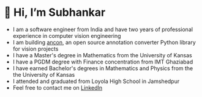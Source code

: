 # 👋 Hi, I’m Subhankar

- I am a software engineer from India and have two years of professional experience in computer vision engineering
- I am building [ancon](https://github.com/SubhankarHalder/ancon), an open source annotation converter Python library for vision projects
- I have a Master's degree in Mathematics from the University of Kansas
- I have a PGDM degree with Finance concentration from IMT Ghaziabad
- I have earned Bachelor's degrees in Mathematics and Physics from the the University of Kansas
- I attended and graduated from Loyola High School in Jamshedpur
- Feel free to contact me on [LinkedIn](https://www.linkedin.com/in/subhankar-halder-99060b32/)



<!---
SubhankarHalder/SubhankarHalder is a ✨ special ✨ repository because its `README.md` (this file) appears on your GitHub profile.
You can click the Preview link to take a look at your changes.
--->
